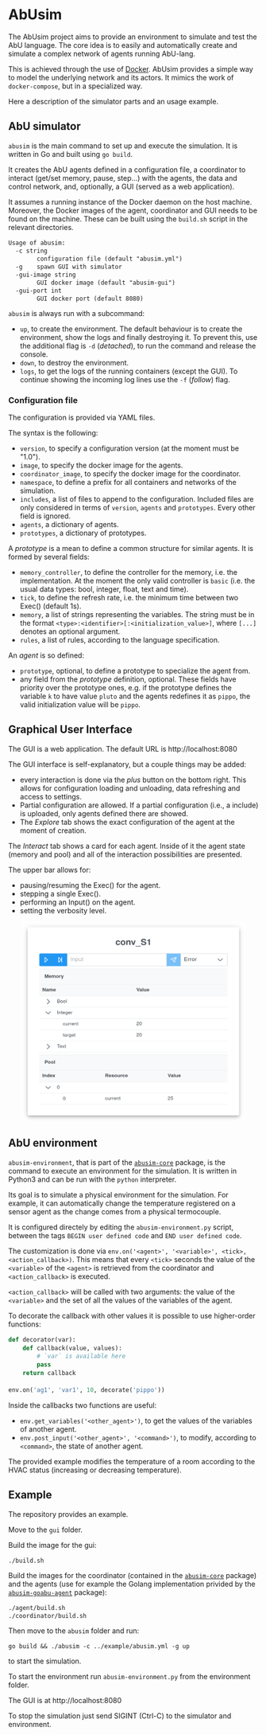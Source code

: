 # AbUsim
The AbUsim project aims to provide an environment to simulate and test the AbU language. The core idea is to easily and automatically create and simulate a complex network of agents running AbU-lang.

This is achieved through the use of [Docker](https://www.docker.com/). AbUsim provides a simple way to model the underlying network and its actors. It mimics the work of `docker-compose`, but in a specialized way.

Here a description of the simulator parts and an usage example.

## AbU simulator
`abusim` is the main command to set up and execute the simulation. It is written in Go and built using `go build`.

It creates the AbU agents defined in a configuration file, a coordinator to interact (get/set memory, pause, step...) with the agents, the data and control network, and, optionally, a GUI (served as a web application).

It assumes a running instance of the Docker daemon on the host machine. Moreover, the Docker images of the agent, coordinator and GUI needs to be found on the machine. These can be built using the `build.sh` script in the relevant directories.

```
Usage of abusim:
  -c string
        configuration file (default "abusim.yml")
  -g    spawn GUI with simulator
  -gui-image string
        GUI docker image (default "abusim-gui")
  -gui-port int
        GUI docker port (default 8080)
```

`abusim` is always run with a subcommand:
- `up`, to create the environment. The default behaviour is to create the environment, show the logs and finally destroying it. To prevent this, use the additional flag is `-d` (*detached*), to run the command and release the console.
- `down`, to destroy the environment.
- `logs`, to get the logs of the running containers (except the GUI). To continue showing the incoming log lines use the `-f` (*follow*) flag.

### Configuration file
The configuration is provided via YAML files.

The syntax is the following:
- `version`, to specify a configuration version (at the moment must be "1.0").
- `image`, to specify the docker image for the agents.
- `coordinator_image`, to specify the docker image for the coordinator.
- `namespace`, to define a prefix for all containers and networks of the simulation.
- `includes`, a list of files to append to the configuration. Included files are only considered in terms of `version`, `agents` and `prototypes`. Every other field is ignored.
- `agents`, a dictionary of agents.
- `prototypes`, a dictionary of prototypes.

A *prototype* is a mean to define a common structure for similar agents. It is formed by several fields:
- `memory_controller`, to define the controller for the memory, i.e. the implementation. At the moment the only valid controller is `basic` (i.e. the usual data types: bool, integer, float, text and time).
- `tick`, to define the refresh rate, i.e. the minimum time between two Exec() (default 1s).
- `memory`, a list of strings representing the variables. The string must be in the format `<type>:<identifier>[:<initialization_value>]`, where `[...]` denotes an optional argument.
- `rules`, a list of rules, according to the language specification.

An *agent* is so defined:
- `prototype`, optional, to define a prototype to specialize the agent from.
- any field from the *prototype* definition, optional. These fields have priority over the prototype ones, e.g. if the prototype defines the variable `k` to have value `pluto` and the agents redefines it as `pippo`, the valid initialization value will be `pippo`.

## Graphical User Interface
The GUI is a web application. The default URL is http://localhost:8080

The GUI interface is self-explanatory, but a couple things may be added:
- every interaction is done via the *plus* button on the bottom right. This allows for configuration loading and unloading, data refreshing and access to settings.
- Partial configuration are allowed. If a partial configuration (i.e., a include) is uploaded, only agents defined there are showed.
- The *Explore* tab shows the exact configuration of the agent at the moment of creation.

The *Interact* tab shows a card for each agent. Inside of it the agent state (memory and pool) and all of the interaction possibilities are presented.

The upper bar allows for:
- pausing/resuming the Exec() for the agent.
- stepping a single Exec().
- performing an Input() on the agent.
- setting the verbosity level.

<p align="center">
  <img width="450" height="400" src="docs/interact.png">
</p>

## AbU environment
`abusim-environment`, that is part of the [`abusim-core`](https://github.com/abu-lang/abusim-core) package, is the command to execute an environment for the simulation. It is written in Python3 and can be run with the `python` interpreter.

Its goal is to simulate a physical environment for the simulation. For example, it can automatically change the temperature registered on a sensor agent as the change comes from a physical termocouple.

It is configured directely by editing the `abusim-environment.py` script, between the tags `BEGIN user defined code` and `END user defined code`.

The customization is done via `env.on('<agent>', '<variable>', <tick>, <action_callback>)`. This means that every `<tick>` seconds the value of the `<variable>` of the `<agent>` is retrieved from the coordinator and `<action_callback>` is executed.

`<action_callback>` will be called with two arguments: the value of the `<variable>` and the set of all the values of the variables of the agent.

To decorate the callback with other values it is possible to use higher-order functions:
```python
def decorator(var):
    def callback(value, values):
        # `var` is available here
        pass
    return callback

env.on('ag1', 'var1', 10, decorate('pippo'))
```

Inside the callbacks two functions are useful:
- `env.get_variables('<other_agent>')`, to get the values of the variables of another agent.
- `env.post_input('<other_agent>', '<command>')`, to modify, according to `<command>`, the state of another agent.

The provided example modifies the temperature of a room according to the HVAC status (increasing or decreasing temperature).

## Example
The repository provides an example.

Move to the `gui` folder.

Build the image for the gui:
```shell
./build.sh
```

Build the images for the coordinator (contained in the [`abusim-core`](https://github.com/abu-lang/abusim-core) package) and the agents (use for example the Golang implementation privided by the [`abusim-goabu-agent`](https://github.com/abu-lang/abusim-goabu-agent) package):
```shell
./agent/build.sh
./coordinator/build.sh
```

Then move to the `abusim` folder and run:
```shell
go build && ./abusim -c ../example/abusim.yml -g up
```
to start the simulation.

To start the environment run `abusim-environment.py` from the environment folder.

The GUI is at http://localhost:8080

To stop the simulation just send SIGINT (Ctrl-C) to the simulator and environment.
